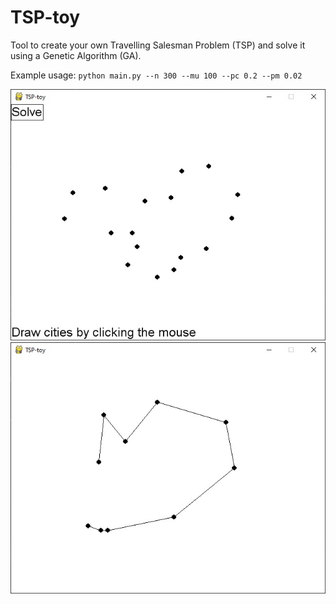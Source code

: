 # TSP-toy
Tool to create your own Travelling Salesman Problem (TSP) and solve it using a Genetic Algorithm (GA).

Example usage:
`python main.py --n 300 --mu 100 --pc 0.2 --pm 0.02`

![alt text](example1.jpg)
![alt text](example2.jpg)
